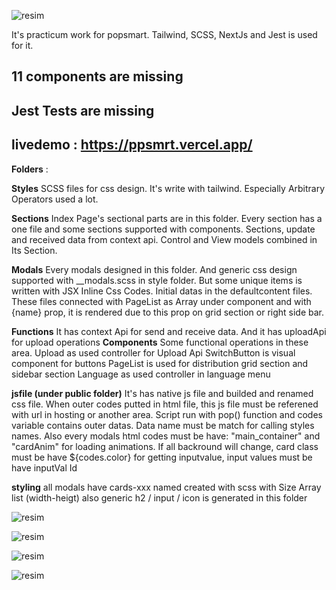 
![resim](https://user-images.githubusercontent.com/91319943/194228682-4e4f6bf6-f55d-4509-a688-d8e12f9394ce.png)
	
It's practicum work for popsmart.
Tailwind, SCSS, NextJs and Jest is used for it.
## 11 components are missing
## Jest Tests are missing
## livedemo : https://ppsmrt.vercel.app/   

	
**Folders** :	

**Styles**	SCSS files for css design. It's write with tailwind. Especially Arbitrary Operators used a lot.

**Sections**	Index Page's sectional parts are in this folder. Every section has a one file and some sections
	supported with components. Sections, update and received data from context api. Control and View models combined in Its Section.

**Modals**	Every modals designed in this folder. And generic css design supported with __modals.scss in style folder.
	But some unique items is written with JSX Inline Css Codes.
	Initial datas in the defaultcontent files. These files connected with PageList 
	as Array under component and with {name} prop, it is rendered due to this prop on grid section or right side bar.
	
  
**Functions**	It has context Api for send and receive data. And it has uploadApi for upload operations
**Components**	Some functional operations in these area.
	Upload as used controller for Upload Api
	SwitchButton is visual component for buttons
	PageList is used for distribution grid section and sidebar section
	Language as used controller in language menu
  
**jsfile (under public folder)**	It's has native js file and builded and renamed css file. When outer codes putted in html file, this js file must be
	referened with url in hosting or another area.
	Script run with pop() function and codes variable contains outer datas.
	Data name must be match for calling styles names. 
	Also every modals html codes must be have: 
	"main_container"  and "cardAnim"  for loading animations.
	If all backround will change, card class must be have ${codes.color}
	for getting inputvalue, input values must be have inputVal Id
  
**styling**	all modals have cards-xxx named created with scss with Size Array list (width-heigt)
	also generic h2 / input / icon is generated in this folder
	
	
![resim](https://user-images.githubusercontent.com/91319943/194229477-4d2ed6e4-2eb9-4c72-8c77-23853f488c28.png)

![resim](https://user-images.githubusercontent.com/91319943/194229568-bd1cb783-d2e3-4fb9-ad27-7c16d6bac64d.png)

![resim](https://user-images.githubusercontent.com/91319943/194229601-e87cdef5-7249-4156-a8a2-aa46521407cc.png)


![resim](https://user-images.githubusercontent.com/91319943/194229908-4a846f45-be32-4f1a-9191-e21f77d92aee.png)

